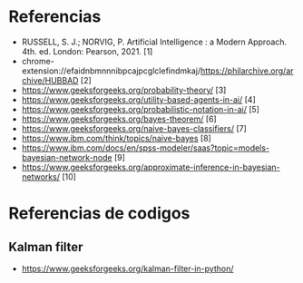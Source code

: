 # Referencias

- RUSSELL, S. J.; NORVIG, P. Artificial Intelligence : a Modern Approach. 4th. ed. London: Pearson, 2021. [1]
- chrome-extension://efaidnbmnnnibpcajpcglclefindmkaj/https://philarchive.org/archive/HUBBAD [2]
- https://www.geeksforgeeks.org/probability-theory/ [3]
- https://www.geeksforgeeks.org/utility-based-agents-in-ai/ [4]
- https://www.geeksforgeeks.org/probabilistic-notation-in-ai/ [5]
- https://www.geeksforgeeks.org/bayes-theorem/ [6]
- https://www.geeksforgeeks.org/naive-bayes-classifiers/ [7]
- https://www.ibm.com/think/topics/naive-bayes [8]
- https://www.ibm.com/docs/en/spss-modeler/saas?topic=models-bayesian-network-node [9]
- https://www.geeksforgeeks.org/approximate-inference-in-bayesian-networks/ [10]

# Referencias de codigos
## Kalman filter
- https://www.geeksforgeeks.org/kalman-filter-in-python/